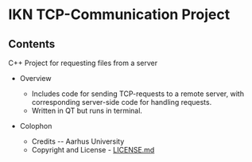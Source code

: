 # IKN TCP-Communication Project #


## Contents ##

C++ Project for requesting files from a server

* Overview
  * Includes code for sending TCP-requests to a remote server, with corresponding server-side code for handling requests.
  * Written in QT but runs in terminal.
  
* Colophon
  * Credits -- Aarhus University
  * Copyright and License - [LICENSE.md](https://github.com/LordSyFo/IKN/blob/master/LICENSE.md "LICENSE")
